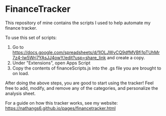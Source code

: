 # FinanceTracker
This repository of mine contains the scripts I used to help automate my finance tracker.

To use this set of scripts:
1. Go to https://docs.google.com/spreadsheets/d/1lOLJWvCQ9dfMVBfi1pTUhMr7z4-Iw5Wrj7YAsJJ4owY/edit?usp=share_link and create a copy.
2. Under "Extensions", open Apps Script
3. Copy the contents of financeScripts.js into the .gs file you are brought to on load.

After doing the above steps, you are good to start using the tracker! Feel free to add, modify, and remove any of the categories, and personalize the analysis sheet.

For a guide on how this tracker works, see my website: https://nathangs6.github.io/pages/financetracker.html